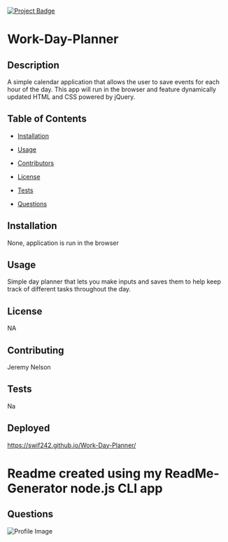 

[![Project Badge](https://img.shields.io/badge/Application-Awesome-green)](https://github.com/Swif242/ReadMe-Generator)
# Work-Day-Planner

## Description 
A simple calendar application that allows the user to save events for each hour of the day. This app will run in the browser and feature dynamically updated HTML and CSS powered by jQuery.


## Table of Contents 

- [Installation](#installation)

- [Usage](#usage)

- [Contributors](#contributors)

- [License](#license)

- [Tests](#tests)

- [Questions](#questions)

## Installation 

None, application is run in the browser

## Usage 
Simple day planner that lets you make inputs and saves them to help keep
track of different tasks throughout the day.


## License 

NA

## Contributing 

Jeremy Nelson

## Tests 

Na

## Deployed
https://swif242.github.io/Work-Day-Planner/
# Readme created using my ReadMe-Generator node.js CLI app 

## Questions 

![Profile Image](https://avatars3.githubusercontent.com/u/58095369?v=4)
